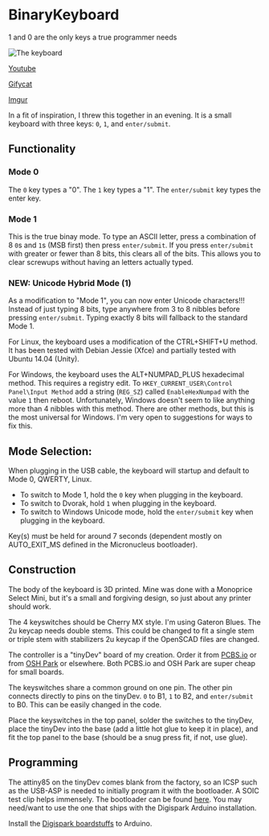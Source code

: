 # BinaryKeyboard
1 and 0 are the only keys a true programmer needs

![The keyboard](https://i.imgur.com/pCbeucK.jpg)

[Youtube](https://youtu.be/qHAFpK-0hug)

[Gifycat](https://gfycat.com/SophisticatedWeepyButterfly)

[Imgur](http://imgur.com/a/icKnR)

In a fit of inspiration, I threw this together in an evening. It is a small keyboard with three keys: `0`, `1`, and `enter/submit`.

## Functionality

### Mode 0
The `0` key types a "0". The `1` key types a "1". The `enter/submit` key types the enter key.

### Mode 1
This is the true binay mode. To type an ASCII letter, press a combination of 8 `0`s and `1`s (MSB first) then press `enter/submit`. If you press `enter/submit` with greater or fewer than 8 bits, this clears all of the bits. This allows you to clear screwups without having an letters actually typed. 

### NEW: Unicode Hybrid Mode (1)
As a modification to "Mode 1", you can now enter Unicode characters!!! Instead of just typing 8 bits, type anywhere from 3 to 8 nibbles before pressing `enter/submit`. Typing exactly 8 bits will fallback to the standard Mode 1.

For Linux, the keyboard uses a modification of the CTRL+SHIFT+U method. It has been tested with Debian Jessie (Xfce) and partially tested with Ubuntu 14.04 (Unity).

For Windows, the keyboard uses the ALT+NUMPAD_PLUS hexadecimal method. This requires a registry edit. To `HKEY_CURRENT_USER\Control Panel\Input Method` add a string (`REG_SZ`) called `EnableHexNumpad` with the value `1` then reboot. Unfortunately, Windows doesn't seem to like anything more than 4 nibbles with this method. There are other methods, but this is the most universal for Windows. I'm very open to suggestions for ways to fix this. 



## Mode Selection:
When plugging in the USB cable, the keyboard will startup and default to Mode 0, QWERTY, Linux. 
* To switch to Mode 1, hold the `0` key when plugging in the keyboard. 
* To switch to Dvorak, hold `1` when plugging in the keyboard. 
* To switch to Windows Unicode mode, hold the `enter/submit` key when plugging in the keyboard. 

Key(s) must be held for around 7 seconds (dependent mostly on AUTO_EXIT_MS defined in the Micronucleus bootloader). 

## Construction
The body of the keyboard is 3D printed. Mine was done with a Monoprice Select Mini, but it's a small and forgiving design, so just about any printer should work.

The 4 keyswitches should be Cherry MX style. I'm using Gateron Blues. The 2u keycap needs double stems. This could be changed to fit a single stem or triple stem with stabilizers 2u keycap if the OpenSCAD files are changed. 

The controller is a "tinyDev" board of my creation. Order it from [PCBS.io](https://pcbs.io/share/8Dmor) or from [OSH Park](https://oshpark.com/shared_projects/nc7kkKFu) or elsewhere. Both PCBS.io and OSH Park are super cheap for small boards. 

The keyswitches share a common ground on one pin. The other pin connects directly to pins on the tinyDev. `0` to B1, `1` to B2, and `enter/submit` to B0. This can be easily changed in the code. 

Place the keyswitches in the top panel, solder the switches to the tinyDev, place the tinyDev into the base (add a little hot glue to keep it in place), and fit the top panel to the base (should be a snug press fit, if not, use glue). 


## Programming
The attiny85 on the tinyDev comes blank from the factory, so an ICSP such as the USB-ASP is needed to initially program it with the bootloader. A SOIC test clip helps immensely. The bootloader can be found [here](https://github.com/micronucleus/micronucleus). You may need/want to use the one that ships with the Digispark Arduino installation. 

Install the [Digispark boardstuffs](https://digistump.com/wiki/digispark/tutorials/connecting) to Arduino.